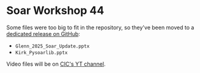 # Soar Workshop 44

Some files were too big to fit in the repository, so they've been moved to a [dedicated release on GitHub](https://github.com/SoarGroup/website-downloads/releases/tag/ws_45_large_files):

* `Glenn_2025_Soar_Update.pptx`
* `Kirk_Pysoarlib.pptx`

Video files will be on [CIC's YT channel](https://www.youtube.com/@CenterforIntegratedCogni-sd6bz).

